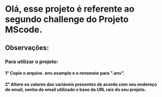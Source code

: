 # Olá, esse projeto é referente ao segundo challenge do Projeto MScode.

## Observações:

### Para utilizar o projeto:

#### 1° Copie o arquivo .env.example e o renomeie para ".env".

#### 2° Altere os valores das variáveis presentes de acordo com seu endereço de email, senha do email utilizado e base da URL raiz do seu projeto.
